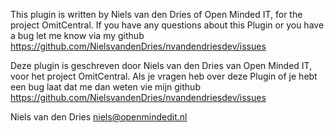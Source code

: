 This plugin is written by Niels van den Dries of Open Minded IT, for the project OmitCentral. 
If you have any questions about this Plugin or you have a bug let me know via my github
https://github.com/NielsvandenDries/nvandendriesdev/issues

Deze plugin is geschreven door Niels van den Dries van Open Minded IT, voor het project OmitCentral. 
Als je vragen heb over deze Plugin of je hebt een bug laat dat me dan weten vie mijn github
https://github.com/NielsvandenDries/nvandendriesdev/issues

Niels van den Dries
niels@openmindedit.nl